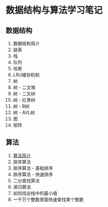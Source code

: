 # 数据结构与算法学习笔记

## 数据结构

1. 数据结构简介
2. 链表
3. 栈
4. 队列
5. 哈希
6. LRU缓存机制
7. 树
8. 树 - 二叉堆
9. 树 - 二叉树
10. 树 - 红黑树
11. 树 - B树
12. 树 - AVL树
13. 图
14. 矩阵

## 算法

1. [算法简介](https://github.com/HomanLiang/study-demo/blob/main/arithmetic-demo/document/chapter2_01.md)
2. 排序算法
3. 排序算法 - 基础排序
4. 排序算法 - 快速排序
5. 二分查找算法
6. 递归算法
7. 如何找出栈中的最小值
8. 一千万个整数里面快速查找某个整数
